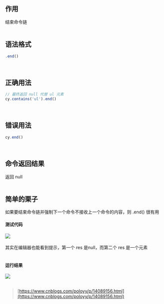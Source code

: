 
## 作用
结束命令链  
 

## 语法格式 

```javascript
.end()
```
 

## 正确用法

```javascript
// 最终返回 null 代替 ul 元素
cy.contains('ul').end()
```
 

## 错误用法

```javascript
cy.end()
```
 

## 命令返回结果
返回 null  
 

## 简单的栗子
如果要结束命令链并强制下一个命令不接收上一个命令的内容，则 .end() 很有用

#### 测试代码

#### ![](https://img2020.cnblogs.com/blog/1896874/202012/1896874-20201205125105694-1558127810.png)
其实在编辑器也能看到提示，第一个 res 是null，而第二个 res 是一个元素  
 

#### 运行结果
![](https://img2020.cnblogs.com/blog/1896874/202012/1896874-20201205125127847-1221390069.png)  
 
> [https://www.cnblogs.com/poloyy/p/14089156.html](https://www.cnblogs.com/poloyy/p/14089156.html)


